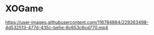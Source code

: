 # XOGame

https://user-images.githubusercontent.com/116784884/229263498-4d532513-477d-435c-be5e-8c653c6cd770.mp4

